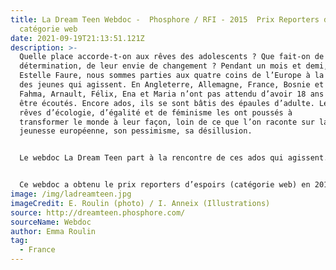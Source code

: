 ```yaml
---
title: La Dream Teen Webdoc -  Phosphore / RFI - 2015  Prix Reporters d’espoirs
  catégorie web
date: 2021-09-19T21:13:51.121Z
description: >-
  Quelle place accorde-t-on aux rêves des adolescents ? Que fait-on de leur
  détermination, de leur envie de changement ? Pendant un mois et demi, avec
  Estelle Faure, nous sommes parties aux quatre coins de l’Europe à la rencontre
  des jeunes qui agissent. En Angleterre, Allemagne, France, Bosnie et Bulgarie,
  Fahma, Arnault, Félix, Ena et Maria n’ont pas attendu d’avoir 18 ans pour
  être écoutés. Encore ados, ils se sont bâtis des épaules d’adulte. Leur
  rêves d’écologie, d’égalité et de féminisme les ont poussés à
  transformer le monde à leur façon, loin de ce que l’on raconte sur la
  jeunesse européenne, son pessimisme, sa désillusion. 


  Le webdoc La Dream Teen part à la rencontre de ces ados qui agissent. Ce reportage multimédia long format est un mélange de textes, sons, photos, vidéos, infographies permettant une immersion dans la vie des ados et une rencontre enrichie avec chacun d’eux. Sa lecture, basée sur le scroll permet au lecteur de suivre la narration de façon zen et fluide, de se laisser emporter par le récit. 


  Ce webdoc a obtenu le prix reporters d’espoirs (catégorie web) en 2015.
image: /img/ladreamteen.jpg
imageCredit: E. Roulin (photo) / I. Anneix (Illustrations)
source: http://dreamteen.phosphore.com/
sourceName: Webdoc
author: Emma Roulin
tag:
  - France
---
```

